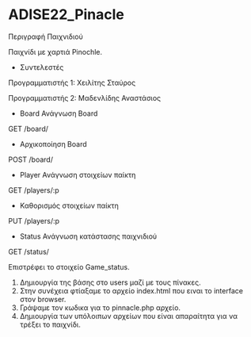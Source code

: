 # ADISE22_Pinacle

Περιγραφή Παιχνιδιού

Παιχνίδι με χαρτιά Pinochle.




- Συντελεστές

Προγραμματιστής 1: Χειλίτης Σταύρος

Προγραμματιστής 2: Μαδενλίδης Αναστάσιος

- Board
Ανάγνωση Board

GET /board/

- Αρχικοποίηση Board

POST /board/

- Player
Ανάγνωση στοιχείων παίκτη

GET /players/:p

- Καθορισμός στοιχείων παίκτη

PUT /players/:p

- Status
Ανάγνωση κατάστασης παιχνιδιού

GET /status/

Επιστρέφει το στοιχείο Game_status.



1.	Δημιουργία της βάσης στο users μαζί με τους πίνακες.
2.	Στην συνέχεια φτίαξαμε το αρχείο index.html που ειναι το interface στον browser.
3.	Γράψαμε τον κωδικα για το pinnacle.php αρχείο.
4.	Δημιουργία των υπόλοιπων αρχείων που είναι απαραίτητα για να τρέξει το παιχνίδι.
